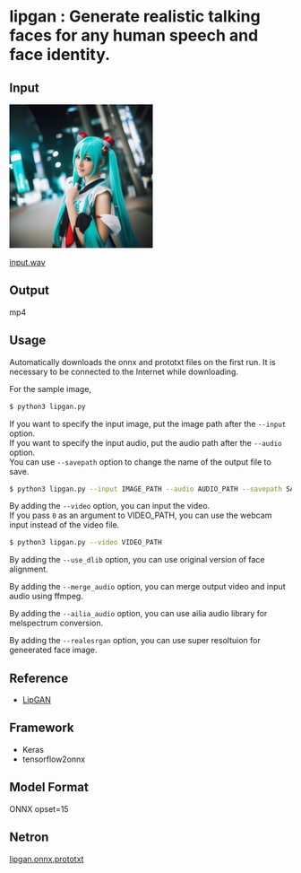 # lipgan : Generate realistic talking faces for any human speech and face identity.

## Input

[<img src="input.jpg" width=256px>](input.jpg)

[input.wav](innput.wav)

## Output

mp4

## Usage
Automatically downloads the onnx and prototxt files on the first run.
It is necessary to be connected to the Internet while downloading.

For the sample image,
```bash
$ python3 lipgan.py 
```

If you want to specify the input image, put the image path after the `--input` option.  
If you want to specify the input audio, put the audio path after the `--audio` option.  
You can use `--savepath` option to change the name of the output file to save.
```bash
$ python3 lipgan.py --input IMAGE_PATH --audio AUDIO_PATH --savepath SAVE_VIDEO_PATH 
```

By adding the `--video` option, you can input the video.   
If you pass `0` as an argument to VIDEO_PATH, you can use the webcam input instead of the video file.
```bash
$ python3 lipgan.py --video VIDEO_PATH 
```

By adding the `--use_dlib` option, you can use original version of face alignment.

By adding the `--merge_audio` option, you can merge output video and input audio using ffmpeg.

By adding the `--ailia_audio` option, you can use ailia audio library for melspectrum conversion.

By adding the `--realesrgan` option, you can use super resoltuion for geneerated face image.

## Reference

- [LipGAN](https://github.com/Rudrabha/LipGAN)

## Framework

- Keras
- tensorflow2onnx

## Model Format

ONNX opset=15

## Netron

[lipgan.onnx.prototxt](https://netron.app/?url=https://storage.googleapis.com/ailia-models/lipgam/lipgan.onnx.prototxt)
